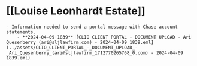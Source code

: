 # [[Louise Leonhardt Estate]]
	- Information needed to send a portal message with Chase account statements.
		- **2024-04-09 1839** [CLIO CLIENT PORTAL - DOCUMENT UPLOAD - Ari Quesenberry (ari@sljlawfirm.com) - 2024-04-09 1839.eml](../assets/CLIO_CLIENT_PORTAL_-_DOCUMENT_UPLOAD_-_Ari_Quesenberry_(ari@sljlawfirm_1712770265768_0.com) - 2024-04-09 1839.eml)
